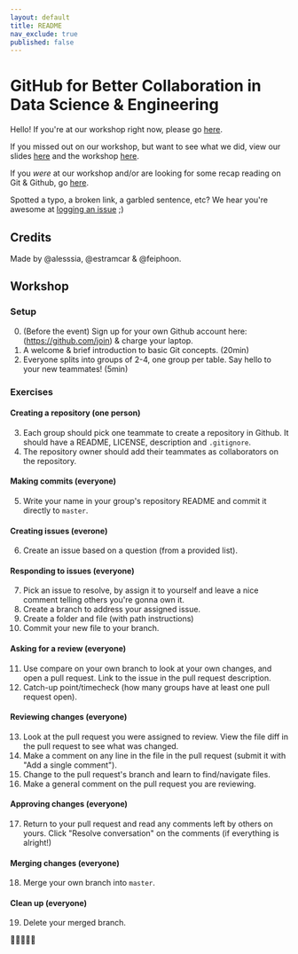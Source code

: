 ```yaml
---
layout: default
title: README
nav_exclude: true
published: false
---
```


# GitHub for Better Collaboration in Data Science & Engineering

Hello! If you're at our workshop right now, please go [here](#Workshop).

If you missed out on our workshop, but want to see what we did, view our slides [here](/slides) and the workshop [here](#Workshop).

If you *were* at our workshop and/or are looking for some  recap reading on Git & Github, go [here](DOCS.md).

Spotted a typo, a broken link, a garbled sentence, etc? We hear you're awesome at [logging an issue](https://github.com/feiphoon/github-workshop/issues) ;)

## Credits

Made by @alesssia, @estramcar & @feiphoon.

## Workshop

### Setup

0. (Before the event) Sign up for your own Github account here: (https://github.com/join) & charge your laptop.
1. A welcome & brief introduction to basic Git concepts. (20min)
2. Everyone splits into groups of 2-4, one group per table. Say hello to your new teammates! (5min)

### Exercises

#### Creating a repository (one person)
3. Each group should pick one teammate to create a repository in Github. It should have a README, LICENSE, description and `.gitignore`.
4. The repository owner should add their teammates as collaborators on the repository.

#### Making commits (everyone)
5. Write your name in your group's repository README and commit it directly to `master`.

#### Creating issues (everone)
6. Create an issue based on a question (from a provided list).

#### Responding to issues (everyone)
7. Pick an issue to resolve, by assign it to yourself and leave a nice comment telling others you're gonna own it.
8. Create a branch to address your assigned issue.
9. Create a folder and file (with path instructions)
10. Commit your new file to your branch.

#### Asking for a review (everyone)
11. Use compare on your own branch to look at your own changes, and open a pull request. Link to the issue in the pull request description.
12. Catch-up point/timecheck (how many groups have at least one pull request open).

#### Reviewing changes (everyone)
13. Look at the pull request you were assigned to review. View the file diff in the pull request to see what was changed.
14. Make a comment on any line in the file in the pull request (submit it with "Add a single comment").
15. Change to the pull request's branch and learn to find/navigate files.
16. Make a general comment on the pull request you are reviewing.

#### Approving changes (everyone)
17. Return to your pull request and read any comments left by others on yours. Click "Resolve conversation" on the comments (if everything is alright!)

#### Merging changes (everyone)
18. Merge your own branch into `master`.

#### Clean up (everyone)
19. Delete your merged branch.

:tada::tada::tada::tada::tada:
